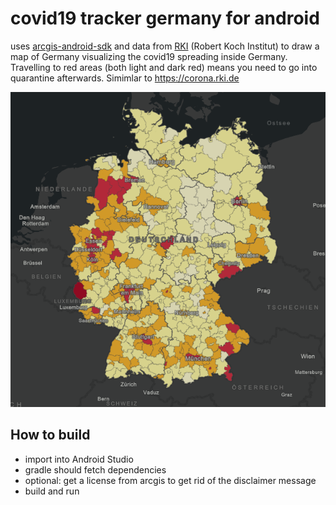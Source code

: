 # covid19 tracker germany for android

uses [arcgis-android-sdk](https://developers.arcgis.com/android/latest/) and data from [RKI](https://services7.arcgis.com/mOBPykOjAyBO2ZKk/arcgis/rest/services/RKI_Landkreisdaten/FeatureServer/0) (Robert Koch Institut) to draw a map of Germany visualizing the covid19 spreading inside Germany.
Travelling to red areas (both light and dark red) means you need to go into quarantine afterwards.
Simimlar to https://corona.rki.de

![image](https://github.com/knopkem/covid19-tracker-germany/blob/master/assets/images/Icon.png)

## How to build
* import into Android Studio
* gradle should fetch dependencies
* optional: get a license from arcgis to get rid of the disclaimer message
* build and run
